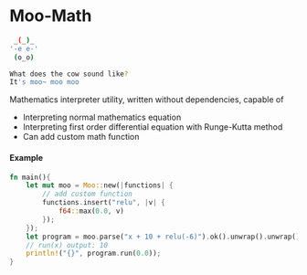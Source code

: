 # Moo-Math

```bash
 _(_)_
'-e e-'
 (o_o)

What does the cow sound like?
It's moo~ moo moo
```

Mathematics interpreter utility, written without dependencies, capable of
- Interpreting normal mathematics equation
- Interpreting first order differential equation with Runge-Kutta method
- Can add custom math function

#### Example

```rust
fn main(){
    let mut moo = Moo::new(|functions| {
        // add custom function
        functions.insert("relu", |v| {
            f64::max(0.0, v)
        });
    });
    let program = moo.parse("x + 10 + relu(-6)").ok().unwrap().unwrap();
    // run(x) output: 10
    println!("{}", program.run(0.0));
}
```
